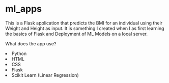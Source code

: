 
# ml_apps
This is a Flask application that predicts the BMI for an individual using their Weight and Height as input. 
It is something I created when I as first learning the basics of Flask and Deployment of ML Models on a local server.

What does the app use?
<li>Python
<li>HTML
<li>CSS
<li>Flask
<li>Scikit Learn (Linear Regression)

